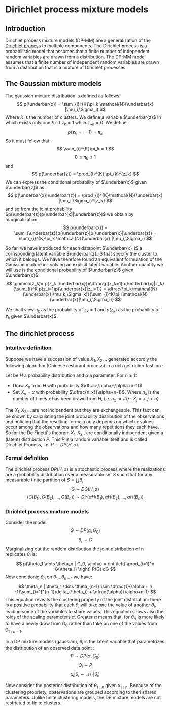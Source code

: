 # Dirichlet process mixture models

## Introduction
Dirichlet process mixture models (DP-MM) are a generalization of the [Dirichlet process](https://en.wikipedia.org/wiki/Dirichlet_process) to multiple components. The Dirichlet process is a probabilistic model that assumes that a finite number of independent random variables are drawn from a distribution. The DP-MM model assumes that a finite number of independent random variables are drawn from a distribution that is a mixture of Dirichlet processes. 

## The Gaussian mixture models
The gaussian mixture distribution is defined as follows:
$$ p(\underbar{x}) = \sum_{i}^{K}\pi_k \mathcal{N}(\underbar{x} |\mu_i,\Sigma_i) $$
Where $K$ is the number of clusters. We define a variable $\underbar{z}$ in which exists only one $k$ s.t $z_k = 1$ while $z_{\neg k} = 0$. We define 
$$ p(z_k == 1) = \pi_k $$
So it must follow that:
$$ \sum_{i}^{K}\pi_k = 1 $$
$$ 0 \leq \pi_k \leq 1 $$
and
$$ p(\underbar{z}) = \prod_{i}^{K} \pi_{k}^{z_k} $$
We can express the conditional probability of $\underbar{x}$ given $\underbar{z}$ as:
$$ p(\underbar{x}|\underbar{z}) = \prod_{i}^{K}\mathcal{N}(\underbar{x} |\mu_i,\Sigma_i)^{z_k} $$
and so from the joint probability $p(\underbar{z})p(\underbar{x}|\underbar{z})$ we obtain by marginalization:
$$ p(\underbar{x}) = \sum_{\underbar{z}}p(\underbar{z})p(\underbar{x}|\underbar{z}) =  \sum_{i}^{K}\pi_k \mathcal{N}(\underbar{x} |\mu_i,\Sigma_i) $$

So far, we have introduced for each datapoint $\underbar{x}_i$ a corrisponding latent variable $\underbar{z}_i$ that specify the cluster to which it belongs.
We have therefore found an equivalent formulation of the Gaussian mixture in-
volving an explicit latent variable.
Another quantity we will use is the conditional probability of $\underbar{z}$ given $\underbar{x}$:
$$ \gamma(z_k)= p(z_k |\underbar{x})=\dfrac{p(z_k=1)p(\underbar{x}|z_k}{\sum_{i}^K p(z_i=1)p(\underbar{x}|z_i=1)} = \dfrac{\pi_k\mathcal{N}(\underbar{x}|\mu_k,\Sigma_k)}{\sum_{i}^K\pi_i\mathcal{N}(\underbar{x}|\mu_i,\Sigma_i)} $$

We shall view $\pi_k$ as the probability of $z_k=1$ and $\gamma(z_k)$ as the probability of $z_k$ given $\underbar{x}$.

## The dirichlet process

### Intuitive definition
Suppose we have a succession of value $X_1,X_2,..$ generated accordly the following algorithm (Chinese resturant process) in a rich get richer fashion :

Let be $H$ a probability distribution and $\alpha$ a parameter.
For $n\geq 1$:
- Draw $X_n$ from $H$ with probability $\dfrac{\alpha}{\alpha+n-1}$
- Set $X_n = x$ with probability $\dfrac{n_x}{\alpha+n-1}$. Where $n_x$ is the number of times $x$ has been drawn from $H$, i.e. $n_x := \#\{j : X_j=x ,\, j<n \}$

The $X_1, X_2,..$ are not indipendent but they are exchangeable. This fact can be shown by calculating the joint probability distribution of the observations and noticing that the resulting formula only depends on which $x$ values occur among the observations and how many repetitions they each have. So for the De Finetti's theorem $X_1,X_2..$ are conditionally indipendent given a (latent) distribution $P$. This $P$ is a random variable itself and is called Dirichlet Process, i.e. $P\sim DP(H,\alpha)$.

### Formal definition
The dirichlet process $DP(H,\alpha)$ is a stochastic process where the realizations are a probability distribution over a measurable set $S$ such that for any measurable finite partition of $S=\bigcup B_i$ :
$$ G \sim DG(H,\alpha)$$
$$ (G(B_1), G(B_2),\dots,G(B_n)) \sim Dir \left( \alpha H(B_1),\alpha H(B_2),\dots, \alpha H(B_n) \right)$$ 

### Dirichlet process mixture models
Consider the model 
$$ G \sim DP(\alpha,G_0) $$
$$ \theta_i \sim G $$
Marginalizing out the random distribution the joint distribution of n replicates $\theta_i$ is:
$$ p(\theta_1 \dots \theta_n | G_0, \alpha) = \int \left( \prod_{i=1}^n G(\theta_i) \right) P(G) dG $$
Now conditionig $\theta_n$ on $\theta_1 \dots \theta_{n-1}$ we have:
$$ \theta_n | \theta_1 \dots \theta_{n-1} \sim \dfrac{1}{\alpha + n -1}\sum_{i=1}^{n-1}\delta_{\theta_i} + \dfrac{\alpha}{\alpha+n-1} $$
This equation reveals the clustering property of the joint distribution: there is a positive probability that each $\theta_i$ will take one the value of another $\theta_j$, leading some of the variables to share values. This equation shows also the roles of the scaling parameters $\alpha$. Greater $\alpha$ means that, for $\theta_n$ is more likely to have a newly draw from $G_0$ rather than take on one of the values from $\theta_{1:n-1}$.

In a DP mixture models (gaussian), $\theta_i$ is the latent variable that parametrizes the distribution of an observed data point : 
$$ P \sim DP(\alpha, G_0)$$
$$ \Theta_i \sim P $$
$$ x_i | \theta_i \sim \mathcal{N}(\cdot|\theta_i) $$

Now consider the posterior distribution of $\theta_{1:n}$ given $x_{1:n}$. Because of the clustering propriety, observations are grouped according to theri shared parameters. Unlike finite clustering models, the DP mixture models are not restricted to finite clusters.